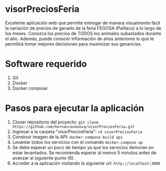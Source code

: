 # visorPreciosFeria
Excelente aplicación web que permite entregar de manera visualmente fácil la variación de precios de ganado de la feria FEGOSA (Paillaco) a lo largo de los meses.
Conozca los precios de TODOS los animales subastados durante el año. Además, puede conocer información de años anteriores lo que le permitirá tomar mejores decisiones para maximizar sus ganancias.

# Software requerido

1. Git
2. Docker
3. Docker compose 

# Pasos para ejecutar la aplicación

1.  Clonar repositorio del proyecto: `git clone https://github.com/hernancasanova/visorPreciosFeria.git`
2.  Ingresar a la carpeta "visorPreciosFeria": `cd visorPreciosFeria`
3.  Construir imagen de la API: `docker-compose build api`
4.  Levantar todos los servicios con el comando `docker-compose up`
5.  Se debe esperar un poco de tiempo ya que los servicios demoran en estar levantados. Se recomienda esperar al menos 5 minutos antes de avanzar al siguiente punto (6).
6.  Acceder a la aplicación visitando la siguiente url: `http://localhost:3000`



